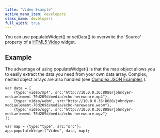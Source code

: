 ```yaml
---
title: "Video Example"
active_menu_item: developers
class_name: developers
full_width: true
---
```



You can use populateWidget() or setData() to overwrite the 'Source' property of a [HTML5 Video](../../../../widget-properties-events/advanced/html5-video) widget.

## Example

The advantage of using populateWidget() is that the map object allows you to easily extract the data you need from your own data array. Complex, nested object arrays are also handled (see [Complex JSON Examples](complex-json-example.htm) ).

    var data = [
        {type:'video/mp4', src:"http://10.0.0.36:8080/johndyer-mediaelement-70d209d/media/echo-hereweare.mp4"},
        {type:'video/webm', src:"http://10.0.0.36:8080/johndyer-mediaelement-70d209d/media/echo-hereweare.webm"},
        {type:'video/ogg', src:"http://10.0.0.36:8080/johndyer-mediaelement-70d209d/media/echo-hereweare.ogv"}
    ];
        
    var map = {type:"type", src:"src"};
    app.populateWidget("Video", data, map);  
     
     
   

